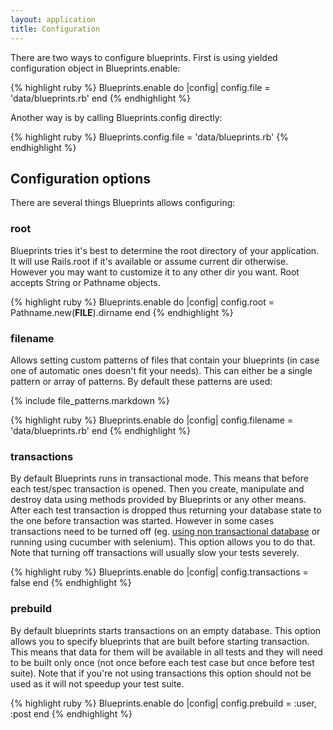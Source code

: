 ```yaml
---
layout: application
title: Configuration
---
```


There are two ways to configure blueprints. First is using yielded configuration object in Blueprints.enable:

{% highlight ruby %}
Blueprints.enable do |config|
  config.file = 'data/blueprints.rb'
end
{% endhighlight %}

Another way is by calling Blueprints.config directly:

{% highlight ruby %}
Blueprints.config.file = 'data/blueprints.rb'
{% endhighlight %}

## Configuration options

There are several things Blueprints allows configuring:

### root
Blueprints tries it's best to determine the root directory of your application. It will use Rails.root if it's available
or assume current dir otherwise. However you may want to customize it to any other dir you want. Root accepts String or
Pathname objects.

{% highlight ruby %}
Blueprints.enable do |config|
  config.root = Pathname.new(__FILE__).dirname
end
{% endhighlight %}

### filename

Allows setting custom patterns of files that contain your blueprints (in case one of automatic ones doesn't fit your
needs). This can either be a single pattern or array of patterns. By default these patterns are used:

{% include file_patterns.markdown %}

{% highlight ruby %}
Blueprints.enable do |config|
  config.filename = 'data/blueprints.rb'
end
{% endhighlight %}

### transactions

By default Blueprints runs in transactional mode. This means that before each test/spec transaction is opened. Then you
create, manipulate and destroy data using methods provided by Blueprints or any other means. After each test transaction
is dropped thus returning your database state to the one before transaction was started. However in some cases
transactions need to be turned off (eg. [using non transactional database](/orms) or running using cucumber with
selenium). This option allows you to do that. Note that turning off transactions will usually slow your tests severely.

{% highlight ruby %}
Blueprints.enable do |config|
  config.transactions = false
end
{% endhighlight %}

### prebuild

By default blueprints starts transactions on an empty database. This option allows you to specify blueprints that are
built before starting transaction. This means that data for them will be available in all tests and they will need to be
built only once (not once before each test case but once before test suite). Note that if you're not using transactions
this option should not be used as it will not speedup your test suite.

{% highlight ruby %}
Blueprints.enable do |config|
  config.prebuild = :user, :post
end
{% endhighlight %}

